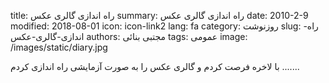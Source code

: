 title: راه اندازی گالری عکس
summary: راه اندازی گالری عکس
date: 2010-2-9
modified: 2018-08-01
icon:  icon-link2
lang: fa
category: روزنوشت
slug: راه-اندازی-گالری-عکس
authors: مجتبی بنائی
tags: عمومی
image: /images/static/diary.jpg

با لاخره فرصت کردم و گالری عکس را به صورت آزمایشی راه اندازی کردم .......